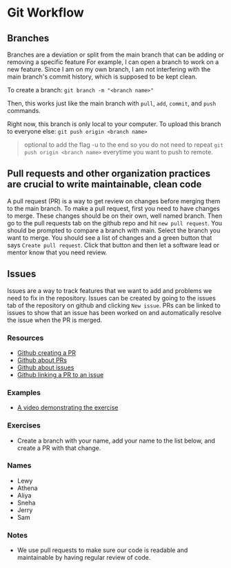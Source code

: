 # Git Workflow

## Branches

Branches are a deviation or split from the main branch that can be adding or removing a specific feature
For example, I can open a branch to work on a new feature. Since I am on my own branch, I am not interfering
with the main branch's commit history, which is supposed to be kept clean.

To create a branch:
`git branch -m "<branch name>"`

Then, this works just like the main branch with `pull`, `add`, `commit`, and `push` commands.

Right now, this branch is only local to your computer. To upload this branch to everyone else:
`git push origin <branch name>`

> optional to add the flag -u to the end so you do not need to repeat `git push origin <branch name>` everytime you want to push to remote.

## Pull requests and other organization practices are crucial to write maintainable, clean code

A pull request (PR) is a way to get review on changes before merging them to the main branch.
To make a pull request, first you need to have changes to merge.
These changes should be on their own, well named branch.
Then go to the pull requests tab on the github repo and hit `new pull request`.
You should be prompted to compare a branch with main.
Select the branch you want to merge.
You should see a list of changes and a green button that says `Create pull request`.
Click that button and then let a software lead or mentor know that you need review.

## Issues

Issues are a way to track features that we want to add and problems we need to fix in the repository.
Issues can be created by going to the issues tab of the repository on github and clicking `New issue`.
PRs can be linked to issues to show that an issue has been worked on and automatically resolve the issue when the PR is merged.

### Resources

- [Github creating a PR](https://docs.github.com/en/pull-requests/collaborating-with-pull-requests/proposing-changes-to-your-work-with-pull-requests/creating-a-pull-request)
- [Github about PRs](https://docs.github.com/en/pull-requests/collaborating-with-pull-requests/proposing-changes-to-your-work-with-pull-requests/about-pull-requests?platform=windows)
- [Github about issues](https://docs.github.com/en/issues/tracking-your-work-with-issues/about-issues)
- [Github linking a PR to an issue](https://docs.github.com/en/issues/tracking-your-work-with-issues/linking-a-pull-request-to-an-issue)

### Examples

- [A video demonstrating the exercise](../../Assets/PRDemoVideo.mkv)

### Exercises

- Create a branch with your name, add your name to the list below, and create a PR with that change.

### Names

- Lewy
- Athena
- Aliya
- Sneha
- Jerry
- Sam

### Notes

- We use pull requests to make sure our code is readable and maintainable by having regular review of code.
